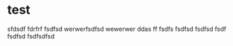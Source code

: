 # test
sfdsdf
fdrfrf
fsdfsd
werwerfsdfsd
wewerwer
ddas
ff
fsdfs
fsdfsd
fsdfsd
fsdf
fsdfsd
fsdfsdfsd

